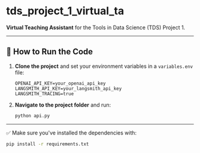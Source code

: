# tds_project_1_virtual_ta

**Virtual Teaching Assistant** for the Tools in Data Science (TDS) Project 1.

---

## 🚀 How to Run the Code

1. **Clone the project** and set your environment variables in a `variables.env` file:

    ```
    OPENAI_API_KEY=your_openai_api_key
    LANGSMITH_API_KEY=your_langsmith_api_key
    LANGSMITH_TRACING=true
    ```

2. **Navigate to the project folder** and run:

    ```bash
    python api.py
    ```

---

✅ Make sure you've installed the dependencies with:

```bash
pip install -r requirements.txt
```





